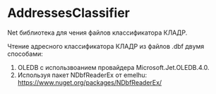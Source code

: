 AddressesClassifier
===================

Net библиотека для чения файлов классификатора КЛАДР.

Чтение адресного классификатора КЛАДР из файлов .dbf двумя способами:
1. OLEDB с использвоанием провайдера Microsoft.Jet.OLEDB.4.0.
2. Используя пакет NDbfReaderEx от emelhu: https://www.nuget.org/packages/NDbfReaderEx/
